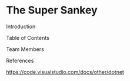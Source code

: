 # The Super Sankey

Introduction

Table of Contents

Team Members


References

https://code.visualstudio.com/docs/other/dotnet
